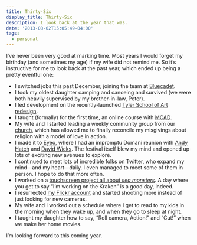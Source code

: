 ```yaml
---
title: Thirty-Six
display_title: Thirty-Six
description: I look back at the year that was.
date: '2013-08-02T15:05:49-04:00'
tags:
  - personal
---
```

I’ve never been very good at marking time. Most years I would forget my birthday (and sometimes my age) if my wife did not remind me. So it’s instructive for me to look back at the past year, which ended up being a pretty eventful one:

- I switched jobs this past December, joining the team at [Bluecadet](http://www.bluecadet.com).
- I took my oldest daughter camping and canoeing and survived (we were both heavily supervised by my brother-in-law, Peter).
- I led development on the recently-launched [Tyler School of Art redesign](http://tyler.temple.edu).
- I taught (formally) for the first time, an online course with [MCAD](http://mcad.edu).
- My wife and I started leading a weekly community group from our [church](https://www.facebook.com/pages/SixEight-Community-Of-Faith/156876004356216), which has allowed me to finally reconcile my misgivings about religion with a model of love in action.
- I made it to [Eyeo](http://eyeofestival.com/), where I had an impromptu Domani reunion with [Andy Hatch](https://twitter.com/andyHatch) and [David Wicks](https://twitter.com/sansumbrella). The festival itself blew my mind and opened up lots of exciting new avenues to explore.
- I continued to meet lots of incredible folks on Twitter, who expand my mind—and my heart—daily. I even managed to meet some of them in person. I hope to do that more often.
- I worked on a [touchscreen project all about *sea monsters*](http://bluecadet.com/work/sea-monsters-revealed-touch-table?category=multiuser-interactives). A day where you get to say “I’m working on the Kraken” is a good day, indeed.
- I resurrected [my Flickr account](http://www.flickr.com/photos/dirtystylus/) and started shooting more instead of just looking for new cameras.
- My wife and I worked out a schedule where I get to read to my kids in the morning when they wake up, and when they go to sleep at night.
- I taught my daughter how to say, “Roll camera, Action!” and “Cut!” when we make her home movies.

I’m looking forward to this coming year.
